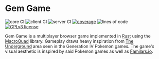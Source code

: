 # Gem Game

![core CI](https://github.com/WiredSound/gemgame/workflows/core/badge.svg) ![client CI](https://github.com/WiredSound/gemgame/workflows/client/badge.svg) ![server CI](https://github.com/WiredSound/gemgame/workflows/server/badge.svg) [![coverage](https://coveralls.io/repos/github/WiredSound/gemgame/badge.svg?branch=master)](https://coveralls.io/github/WiredSound/gemgame?branch=master) ![lines of code](https://tokei.rs/b1/github/WiredSound/gemgame) [![GPLv3 license](https://img.shields.io/badge/license-GPLv3-blue.svg)](https://www.gnu.org/licenses/gpl-3.0)

Gem Game is a multiplayer browser game implemented in [Rust](https://www.rust-lang.org/) using the [MacroQuad](https://github.com/not-fl3/macroquad) library. Gameplay draws heavy inspiration from [The Underground](https://bulbapedia.bulbagarden.net/wiki/The_Underground) area seen in the Generation IV Pokemon games. The game's visual aesthetic is inspired by said Pokemon games as well as [Familars.io](https://www.familiars.io/).

